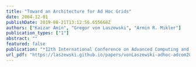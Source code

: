 ```yaml
---
title: "Toward an Architecture for Ad Hoc Grids"
date: 2004-12-01
publishDate: 2019-08-21T13:12:56.655668Z
authors: ["Kaizar Amin", "Gregor von Laszewski", "Armin R. Mikler"]
publication_types: ["1"]
abstract: ""
featured: false
publication: "*12th International Conference on Advanced Computing and Communications (ADCOM 2004)*"
url_pdf: "https://laszewski.github.io/papers/vonLaszewski-adhoc-adcom2004.pdf"
---
```


